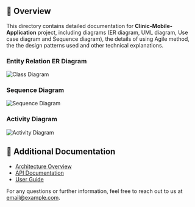 ## 📖 Overview

This directory contains detailed documentation for **Clinic-Mobile-Application** project, including diagrams (ER diagram, UML diagram, Use case diagram and Sequence diagram), the details of using Agile method, the the design patterns used and other technical explanations.


### Entity Relation ER Diagram
![Class Diagram](CliniMobileApplication/docs/diagrams/ER-Diagram.png)

### Sequence Diagram
![Sequence Diagram](diagrams/sequence-diagram.png)

### Activity Diagram
![Activity Diagram](diagrams/activity-diagram.png)

## 📑 Additional Documentation

- [Architecture Overview](additional-doc1.md)
- [API Documentation](additional-doc2.md)
- [User Guide](additional-doc3.md)

For any questions or further information, feel free to reach out to us at [email@example.com](mailto:email@example.com).
